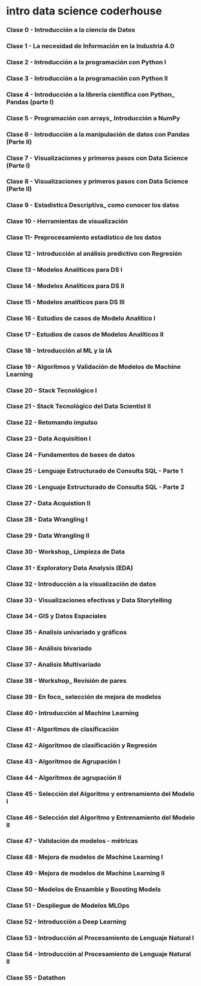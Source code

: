 # intro data science coderhouse
### Clase 0 - Introducción a la ciencia de Datos
### Clase 1 - La necesidad de Información en la Industria 4.0
### Clase 2 - Introducción a la programación con Python I
### Clase 3 - Introducción a la programación con Python II
### Clase 4 - Introducción a la librería científica con Python_ Pandas (parte I)
### Clase 5 - Programación con arrays_ Introducción a NumPy
### Clase 6 - Introducción a la manipulación de datos con Pandas (Parte II)
### Clase 7 - Visualizaciones y primeros pasos con Data Science (Parte I)
### Clase 8 - Visualizaciones y primeros pasos con Data Science (Parte II)
### Clase 9 - Estadística Descriptiva_ como conocer los datos
### Clase 10 - Herramientas de visualización
### Clase 11- Preprocesamiento estadístico de los datos
### Clase 12 - Introducción al análisis predictivo con Regresión
### Clase 13 - Modelos Analíticos para DS I
### Clase 14 - Modelos Analíticos para DS II
### Clase 15 - Modelos analíticos para DS III
### Clase 16 - Estudios de casos de Modelo Analítico I
### Clase 17 - Estudios de casos de Modelos Analíticos II
### Clase 18 - Introducción al ML y la IA
### Clase 19 - Algoritmos y Validación de Modelos de Machine Learning
### Clase 20 - Stack Tecnológico I
### Clase 21 - Stack Tecnológico del Data Scientist II
### Clase 22 - Retomando impulso
### Clase 23 - Data Acquisition I
### Clase 24 - Fundamentos de bases de datos
### Clase 25 - Lenguaje Estructurado de Consulta SQL - Parte 1
### Clase 26 - Lenguaje Estructurado de Consulta SQL - Parte 2
### Clase 27 - Data Acquistion II
### Clase 28 - Data Wrangling I
### Clase 29 - Data Wrangling II
### Clase 30 - Workshop_ Limpieza de Data
### Clase 31 - Exploratory Data Analysis (EDA)
### Clase 32 - Introducción a la visualización de datos
### Clase 33 - Visualizaciones efectivas y Data Storytelling
### Clase 34 - GIS y Datos Espaciales
### Clase 35 - Analisis univariado y gráficos
### Clase 36 - Análisis bivariado
### Clase 37 - Analisis Multivariado
### Clase 38 - Workshop_ Revisión de pares
### Clase 39 - En foco_ selección de mejora de modelos
### Clase 40 - Introducción al Machine Learning
### Clase 41 - Algoritmos de clasificación
### Clase 42 - Algoritmos de clasificación y Regresión
### Clase 43 - Algoritmos de Agrupación I
### Clase 44 - Algoritmos de agrupación II
### Clase 45 - Selección del Algoritmo y entrenamiento del Modelo I
### Clase 46 - Selección del Algoritmo y Entrenamiento del Modelo II
### Clase 47 - Validación de modelos - métricas
### Clase 48 - Mejora de modelos de Machine Learning I
### Clase 49 - Mejora de modelos de Machine Learning II
### Clase 50 - Modelos de Ensamble y Boosting Models
### Clase 51 - Despliegue de Modelos MLOps
### Clase 52 - Introducción a Deep Learning
### Clase 53 - Introducción al Procesamiento de Lenguaje Natural I
### Clase 54 - Introducción al Procesamiento de Lenguaje Natural II
### Clase 55 - Datathon
